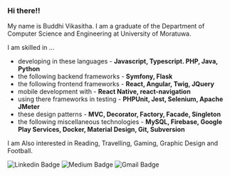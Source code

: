 ### Hi there!!
My name is Buddhi Vikasitha. I am a graduate of the Department of Computer Science and Engineering at University of Moratuwa. 

I am skilled in ...
- developing in these languages - **Javascript, Typescript. PHP, Java, Python**
- the following backend frameworks - **Symfony, Flask**
- the following frontend frameworks - **React, Angular, Twig, JQuery**
- mobile development with - **React Native, react-navigation**
- using there frameworks in testing - **PHPUnit, Jest, Selenium, Apache JMeter**
- these design patterns - **MVC, Decorator, Factory, Facade, Singleton**
- the following miscellaneous technologies - **MySQL, Firebase, Google Play Services, Docker, Material Design, Git, Subversion**

I am Also interested in Reading, Travelling, Gaming, Graphic Design and Football.

![Linkedin Badge](https://img.shields.io/badge/-Buddhi%20Vikasitha-blue?style=flat-square&logo=Linkedin&logoColor=white&link=https://www.linkedin.com/in/buddhiv) ![Medium Badge](https://img.shields.io/badge/-buddhiv-brightgreen?style=flat-square&logo=Medium&link=https://medium.com/@buddhiv) ![Gmail Badge](https://img.shields.io/badge/-92buddhiv@gmail.com-c14438?style=flat-square&logo=Gmail&logoColor=white)
